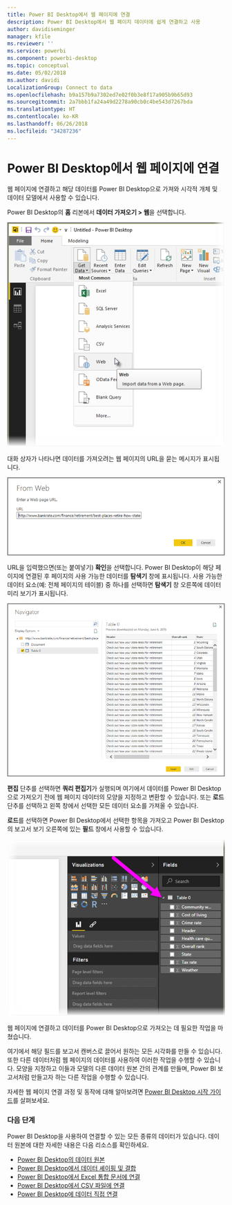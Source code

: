 ```yaml
---
title: Power BI Desktop에서 웹 페이지에 연결
description: Power BI Desktop에서 웹 페이지 데이터에 쉽게 연결하고 사용
author: davidiseminger
manager: kfile
ms.reviewer: ''
ms.service: powerbi
ms.component: powerbi-desktop
ms.topic: conceptual
ms.date: 05/02/2018
ms.author: davidi
LocalizationGroup: Connect to data
ms.openlocfilehash: b9a157b9a7302ed7e02f0b3e8f17a905b9b65d93
ms.sourcegitcommit: 2a7bbb1fa24a49d2278a90cb0c4be543d7267bda
ms.translationtype: HT
ms.contentlocale: ko-KR
ms.lasthandoff: 06/26/2018
ms.locfileid: "34287236"
---
```

# <a name="connect-to-a-web-page-from-power-bi-desktop"></a>Power BI Desktop에서 웹 페이지에 연결
웹 페이지에 연결하고 해당 데이터를 Power BI Desktop으로 가져와 시각적 개체 및 데이터 모델에서 사용할 수 있습니다.

Power BI Desktop의 **홈** 리본에서 **데이터 가져오기 > 웹**을 선택합니다.

![](media/desktop-connect-to-web/connect-to-web_1.png)

대화 상자가 나타나면 데이터를 가져오려는 웹 페이지의 URL을 묻는 메시지가 표시됩니다.

![](media/desktop-connect-to-web/connect-to-web_2.png)

URL을 입력했으면(또는 붙여넣기) **확인**을 선택합니다. Power BI Desktop이 해당 페이지에 연결된 후 페이지의 사용 가능한 데이터를 **탐색기** 창에 표시됩니다. 사용 가능한 데이터 요소(예: 전체 페이지의 테이블) 중 하나를 선택하면 **탐색기** 창 오른쪽에 데이터 미리 보기가 표시됩니다.

![](media/desktop-connect-to-web/connect-to-web_3.png)

**편집** 단추를 선택하면 **쿼리 편집기**가 실행되며 여기에서 데이터를 Power BI Desktop으로 가져오기 전에 웹 페이지 데이터의 모양을 지정하고 변환할 수 있습니다. 또는 **로드** 단추를 선택하고 왼쪽 창에서 선택한 모든 데이터 요소를 가져올 수 있습니다.

**로드**를 선택하면 Power BI Desktop에서 선택한 항목을 가져오고 Power BI Desktop의 보고서 보기 오른쪽에 있는 **필드** 창에서 사용할 수 있습니다.

![](media/desktop-connect-to-web/connect-to-web_4.png)

웹 페이지에 연결하고 데이터를 Power BI Desktop으로 가져오는 데 필요한 작업을 마쳤습니다.

여기에서 해당 필드를 보고서 캔버스로 끌어서 원하는 모든 시각화를 만들 수 있습니다. 또한 다른 데이터처럼 웹 페이지의 데이터를 사용하여 이러한 작업을 수행할 수 있습니다. 모양을 지정하고 이들과 모델의 다른 데이터 원본 간의 관계를 만들며, Power BI 보고서처럼 만들고자 하는 다른 작업을 수행할 수 있습니다.

자세한 웹 페이지 연결 과정 및 동작에 대해 알아보려면 [Power BI Desktop 시작 가이드](desktop-getting-started.md)를 살펴보세요.

### <a name="next-steps"></a>다음 단계
Power BI Desktop을 사용하여 연결할 수 있는 모든 종류의 데이터가 있습니다. 데이터 원본에 대한 자세한 내용은 다음 리소스를 확인하세요.

* [Power BI Desktop의 데이터 원본](desktop-data-sources.md)
* [Power BI Desktop에서 데이터 셰이핑 및 결합](desktop-shape-and-combine-data.md)
* [Power BI Desktop에서 Excel 통합 문서에 연결](desktop-connect-excel.md)   
* [Power BI Desktop에서 CSV 파일에 연결](desktop-connect-csv.md)   
* [Power BI Desktop에 데이터 직접 연결](desktop-enter-data-directly-into-desktop.md)   

